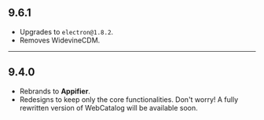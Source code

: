 ## 9.6.1
- Upgrades to `electron@1.8.2`.
- Removes WidevineCDM.

---

## 9.4.0
- Rebrands to **Appifier**.
- Redesigns to keep only the core functionalities. Don't worry! A fully rewritten version of WebCatalog will be available soon.
